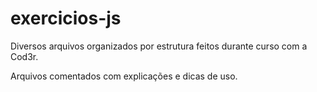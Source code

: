 # exercicios-js
Diversos arquivos organizados por estrutura feitos durante curso com a Cod3r. 

Arquivos comentados com explicações e dicas de uso.
